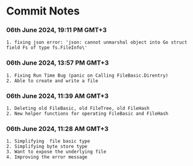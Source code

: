 # Commit Notes

### 06th June 2024, 19:11 PM GMT+3
    1. fixing json error: 'json: cannot unmarshal object into Go struct field Fs of type fs.FileInfo\'

### 06th June 2024, 13:57 PM GMT+3
    
    1. Fixing Run Time Bug (panic on Calling FileBasic.Direntry)
    2. Able to create and write a file

### 06th June 2024, 11:39 AM GMT+3
    
    1. Deleting old FileBasic, old FileTree, old FileHash
    2. New helper functions for operating FileBasic and FileHash

### 06th June 2024, 11:28 AM GMT+3

    1. Simplifying  file basic type
    2. Simplifying byte store type
    3. Want to expose the underlying file
    4. Improving the error message